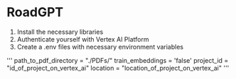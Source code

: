 # RoadGPT
1. Install the necessary libraries
2. Authenticate yourself with Vertex AI Platform
3. Create a .env files with necessary environment variables

'''
path_to_pdf_directory = "./PDFs/"
train_embeddings = 'false'
project_id = "id_of_project_on_vertex_ai"
location = "location_of_project_on_vertex_ai"
'''